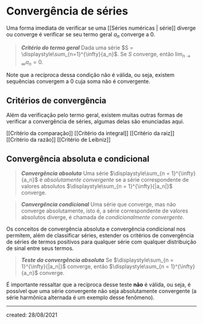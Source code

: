 # Convergência de séries
Uma forma imediata de verificar se uma [[Séries numéricas | série]] diverge ou converge é verificar se seu termo geral $a_n$ converge a $0$.

> ***Critério do termo geral***
> Dada uma série $S = \displaystyle\sum_{n=1}^{\infty}{a_n}$. Se $S$ converge, então $\displaystyle\lim_{n \to \infty} a_n = 0$.

Note que a recíproca dessa condição não é válida, ou seja, existem sequências convergem a $0$ cuja soma não é convergente.

## Critérios de convergência
Além da verificação pelo termo geral, existem muitas outras formas de verificar a convergência de séries, algumas delas são enunciadas aqui.

[[Critério da comparação]]
[[Critério da integral]]
[[Critério da raiz]]
[[Critério da razão]]
[[Critério de Leibniz]]

## Convergência absoluta e condicional
> ***Convergência absoluta***
> Uma série $\displaystyle\sum_{n = 1}^{\infty}{a_n}$ é *absolutamente convergente* se a série correspondente de valores absolutos $\displaystyle\sum_{n = 1}^{\infty}{|a_n|}$ converge.

> ***Convergência condicional***
> Uma série que converge, mas não converge absolutamente, isto é, a série correspondente de valores absolutos diverge, é chamada de *condicionalmente convergente*.

Os conceitos de convergência absoluta e convergência condicional nos permitem, além de classificar séries, estender os critérios de convergência de séries de termos positivos para qualquer série com qualquer distribuição de sinal entre seus termos.

> ***Teste da convergência absoluta***
> Se $\displaystyle\sum_{n = 1}^{\infty}{|a_n|}$ converge, então $\displaystyle\sum_{n = 1}^{\infty}{a_n}$ converge.

É importante ressaltar que a recíproca desse teste **não** é válida, ou seja, é possível que uma série convergente não seja absolutamente convergente (a série harmônica alternada é um exemplo desse fenômeno).

---

created: 28/08/2021
